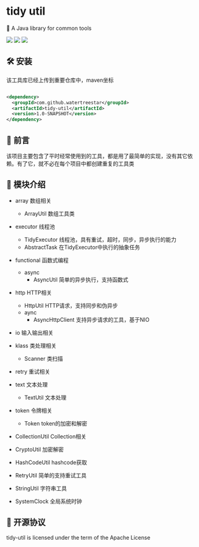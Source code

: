 # tidy util

🍎 A Java library for common tools

![](https://img.shields.io/badge/JDK-8%2B-brightgreen)
![](https://github.com/watertreestar/tidy-util/workflows/Java-CI/badge.svg)
![](https://codecov.io/gh/watertreestar/tidy-util/branch/main/graph/badge.svg?token=KEG1PQ5LAX)

## 🛠️ 安装

该工具库已经上传到重要仓库中，maven坐标

```xml

<dependency>
  <groupId>com.github.watertreestar</groupId>
  <artifactId>tidy-util</artifactId>
  <version>1.0-SNAPSHOT</version>
</dependency>
```

## 🎉 前言

该项目主要包含了平时经常使用到的工具，都是用了最简单的实现，没有其它依赖。有了它，就不必在每个项目中都创建重复的工具类

## 🏢 模块介绍

- array 数组相关
  - ArrayUtil 数组工具类

- executor 线程池
  - TidyExecutor 线程池，具有重试，超时，同步，异步执行的能力
  - AbstractTask 在TidyExecutor中执行的抽象任务

- functional 函数式编程
  - async
    - AsyncUtil 简单的异步执行，支持函数式

- http HTTP相关
  - HttpUtil HTTP请求，支持同步和伪异步
  - aync
    - AsyncHttpClient 支持异步请求的工具，基于NIO

- io 输入输出相关

- klass 类处理相关
  - Scanner 类扫描

- retry 重试相关

- text 文本处理
  - TextUtil 文本处理

- token 令牌相关
  - Token token的加密和解密

- CollectionUtil Collection相关

- CryptoUtil 加密解密

- HashCodeUtil hashcode获取

- RetryUtil 简单的支持重试工具

- StringUtil 字符串工具

- SystemClock 全局系统时钟

## 📄 开源协议

tidy-util is licensed under the term of the Apache License